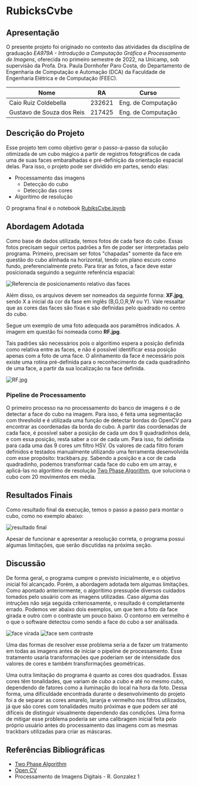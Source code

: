 # RubicksCvbe

## Apresentação

O presente projeto foi originado no contexto das atividades da disciplina de graduação *EA979A - Introdução a Computação Gráfica e Processamento de Imagens*, 
oferecida no primeiro semestre de 2022, na Unicamp, sob supervisão da Profa. Dra. Paula Dornhofer Paro Costa, do Departamento de Engenharia de Computação e Automação (DCA) da Faculdade de Engenharia Elétrica e de Computação (FEEC).


 |Nome  | RA | Curso|
 |--|--|--|
 | Caio Ruiz Coldebella  | 232621  | Eng. de Computação|
 | Gustavo de Souza dos Reis  | 217425  | Eng. de Computação|

## Descrição do Projeto
Esse projeto tem como objetivo gerar o passo-a-passo da solução otimizada de um cubo mágico a partir de registros fotográficos de cada uma de suas faces embaralhadas e pré-definição da orientação espacial delas. Para isso, o projeto pode ser dividido em partes, sendo elas:

  * Processamento das imagens
    - Detecção do cubo
    - Detecção das cores
  * Algoritimo de resolução

O programa final é o notebook [RubiksCvbe.ipynb](/Notebooks/rubiks_cvbe.ipynb)
 
## Abordagem Adotada
Como base de dados utilizada, temos fotos de cada face do cubo. Essas fotos precisam seguir certos padrões a fim de poder ser interpretadas pelo programa. Primeiro, precisam ser fotos "chapadas" somente da face em questão do cubo alinhada na horizontal, tendo um plano escuro como fundo, preferencialmente preto. Para tirar as fotos, a face deve estar posicionada seguindo a seguinte referência espacial:

![Referencia de posicionamento relativo das faces](/Assets/referencia.png)

Além disso, os arquivos devem ser nomeados da seguinte forma: **XF.jpg**, sendo X a inicial da cor da fase em inglês (B,G,O,R,W ou Y). Vale ressaltar que as cores das faces são fixas e são definidas pelo quadrado no centro do cubo.

Segue um exemplo de uma foto adequada aos paramêtros indicados. A imagem em questão foi nomeada como **RF.jpg**.

Tais padrões são necessários pois o algoritimo espera a posição definida como relativa entre as faces, e não é possível identificar essa posição apenas com a foto de uma face. O alinhamento da face é necessário pois existe uma rotina pré-definida para o reconhecimento de cada quadradinho de uma face, a partir da sua localização na face definida.

![RF.jpg](/Assets/RF.jpg)

### Pipeline de Processamento

O primeiro processo na no processamento do banco de imagens é o de detectar a face do cubo na imagem. Para isso, é feita uma segmentação com threshold e é utilizada uma função de detectar bordas do OpenCV para encontrar as coordenadas da borda do cubo. A partir das coordenadas de cada face, é possível saber a posição de cada um dos 9 quadradinhos dela, e com essa posição, resta saber a cor de cada um.
Para isso, foi definida para cada uma das 9 cores um filtro HSV. Os valores de cada filtro foram definidos e testados manualmente utilizando uma ferramenta desenvolvida com esse propósito: trackbars.py.
Sabendo a posição e a cor de cada quadradinho, podemos transformar cada face do cubo em um array, e aplicá-las no algoritimo de resolução [Two Phase Algorithm](http://kociemba.org/cube.htm), que soluciona o cubo com 20 movimentos em média.

## Resultados Finais

Como resultado final da execução, temos o passo a passo para montar o cubo, como no exemplo abaixo:

![resultado final](/Assets/passos.png)

Apesar de funcionar e apresentar a resolução correta, o programa possui algumas limitações, que serão discutidas na próxima seção.

## Discussão

De forma geral, o programa cumpre o previsto inicialmente, e o objetivo inicial foi alcançado. Porém, a abordagem adotada tem algumas limitações. Como apontado anteriormente, o algoritimo pressupõe diversos cuidados tomados pelo usuário com as imagens utilizadas. Caso alguma das intruções não seja seguida criteriosamente, o resultado é completamente errado. Podemos ver abaixo dois exemplos, um que tem a foto da face girada e outro com o contraste um pouco baixo. O contorno em vermelho é o que o software detectou como sendo a face do cubo a ser análisada.

![face virada](/Assets/cubovirado.jpg)
![face sem contraste](/Assets/errofundosemcontraste.jpg)

Uma das formas de resolver esse problema seria a de fazer um tratamento em todas as imagens antes de iniciar o pipeline de processamento. Esse tratamento usaria transformações que poderiam ser de intensidade dos valores de cores e também transformações geométricas.

Uma outra limitação do programa é quanto as cores dos quadrados. Essas cores têm tonalidades, que variam de cubo a cubo e até no mesmo cubo, dependendo de fatores como a iluminação do local na hora da foto. Dessa forma, uma dificuldade encontrada durante o desenvolvimento do projeto foi a de separar as cores amarelo, laranja e vermelho nos filtros utilizados, já que são cores com tonalidades muito próximas e que podem ser até difíceis de distinguir visualmente dependendo das condições. Uma forma de mitigar esse problema poderia ser uma calibragem inicial feita pelo próprio usuário antes do processamento das imagens com as mesmas trackbars utilizadas para criar as máscaras.

## Referências Bibliográficas
* [Two Phase Algorithm](http://kociemba.org/cube.htm)
* [Open CV](https://opencv.org/)
* Processamento de Imagens Digitais - R. Gonzalez
1
